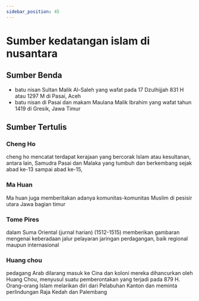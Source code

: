 ```yaml
---
sidebar_position: 45
---
```


# Sumber kedatangan islam di nusantara
## Sumber Benda
* batu nisan Sultan Malik Al-Saleh yang wafat pada 17 Dzulhijjah 831 H atau 1297 M di Pasai, Aceh
* batu nisan di Pasai dan makam Maulana Malik Ibrahim yang wafat tahun 1419 di Gresik, Jawa Timur

## Sumber Tertulis
### Cheng Ho
cheng ho mencatat terdapat kerajaan yang bercorak Islam atau kesultanan, antara lain, Samudra Pasai dan Malaka yang tumbuh dan berkembang sejak abad ke-13 sampai abad ke-15,
### Ma Huan
Ma huan juga memberitakan adanya komunitas-komunitas Muslim di pesisir utara Jawa bagian timur
### Tome Pires
dalam Suma Oriental (jurnal harian) (1512-1515) memberikan gambaran mengenai keberadaan jalur pelayaran jaringan perdagangan, baik regional maupun internasional
### Huang chou
pedagang Arab dilarang masuk ke Cina dan koloni mereka dihancurkan oleh Huang Chou, menyusul suatu pemberontakan yang terjadi pada 879 H. Orang–orang Islam melarikan diri dari Pelabuhan Kanton dan meminta perlindungan Raja Kedah dan Palembang
